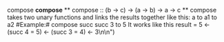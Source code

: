 compose
**compose**
** compose :: (b -> c) -> (a -> b) -> a -> c **
compose takes two unary functions and links the results together
like this: a to a1 to a2
#Example:#
    compose succ succ 3 to 5
It works like this
    result = 5 <- (succ 4 = 5) <- (succ 3 = 4) <- 3\n\n") 

